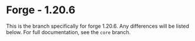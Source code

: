 # Forge - 1.20.6

This is the branch specifically for forge 1.20.6.
Any differences will be listed below. For full documentation, see the `core` branch.
